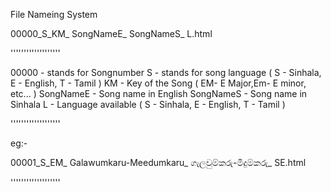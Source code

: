 File Nameing System

 00000_S_KM_ SongNameE_ SongNameS_ L.html

'''''''''''''''''''

00000     - stands for Songnumber 
S         - stands for song language ( S - Sinhala, E - English, T - Tamil )
KM        - Key of the Song ( EM- E Major,Em- E minor, etc... )
SongNameE - Song name in English
SongNameS - Song name in Sinhala
L         - Language available ( S - Sinhala, E - English, T - Tamil ) 

'''''''''''''''''''

eg:-

 00001_S_EM_ Galawumkaru-Meedumkaru_ ගැලවුම්කරු-මිදුම්කරු_ SE.html

'''''''''''''''''''
